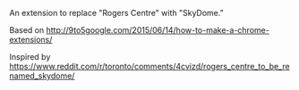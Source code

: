 An extension to replace "Rogers Centre" with "SkyDome." 

Based on http://9to5google.com/2015/06/14/how-to-make-a-chrome-extensions/

Inspired by https://www.reddit.com/r/toronto/comments/4cvizd/rogers_centre_to_be_renamed_skydome/